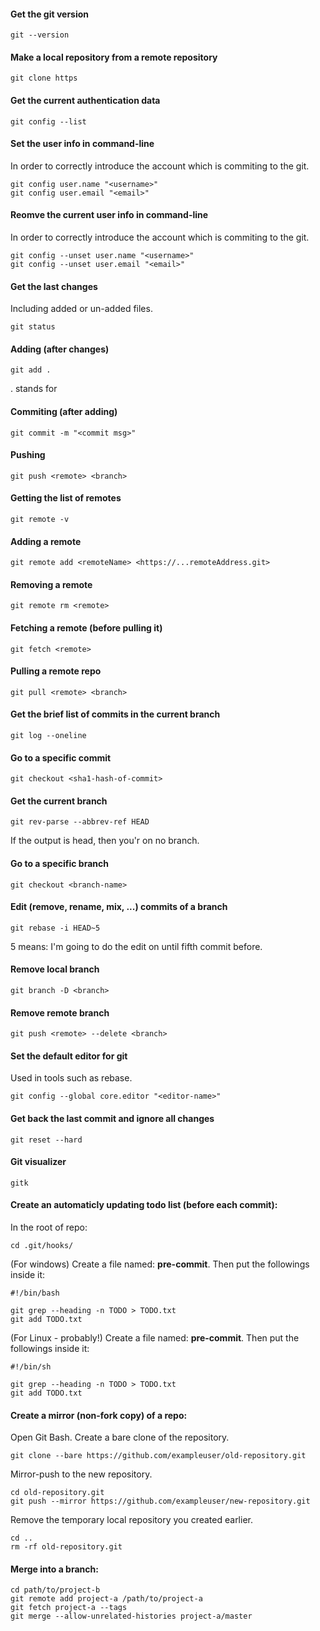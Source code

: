 


#### Get the git version
```
git --version
```

#### Make a local repository from a remote repository
```
git clone https
```

#### Get the current authentication data

```
git config --list
```


#### Set the user info in command-line

In order to correctly introduce the account which is commiting to the git.

```
git config user.name "<username>"
git config user.email "<email>"
```

#### Reomve the current user info in command-line

In order to correctly introduce the account which is commiting to the git.

```
git config --unset user.name "<username>"
git config --unset user.email "<email>"
```

#### Get the last changes

Including added or un-added files.

```
git status
```

#### Adding (after changes)

```
git add .
```

. stands for <the-current-dir>

#### Commiting (after adding)

```
git commit -m "<commit msg>"
```


#### Pushing

```
git push <remote> <branch>
```


#### Getting the list of remotes

```
git remote -v
```


#### Adding a remote

```
git remote add <remoteName> <https://...remoteAddress.git>
```

#### Removing a remote

```
git remote rm <remote>
```


#### Fetching a remote (before pulling it)

```
git fetch <remote>
```


#### Pulling a remote repo

```
git pull <remote> <branch>
```


#### Get the brief list of commits in the current branch

```
git log --oneline
```

#### Go to a specific commit

```
git checkout <sha1-hash-of-commit>
```

#### Get the current branch

```
git rev-parse --abbrev-ref HEAD
```

If the output is head, then you'r on no branch.

#### Go to a specific branch

```
git checkout <branch-name>
```


#### Edit (remove, rename, mix, ...) commits of a branch

```
git rebase -i HEAD~5
```

5 means: I'm going to do the edit on until fifth commit before.


#### Remove local branch

```
git branch -D <branch> 
```

#### Remove remote branch

```
git push <remote> --delete <branch>
```

#### Set the default editor for git

Used in tools such as rebase.

```
git config --global core.editor "<editor-name>"
```


#### Get back the last commit and ignore all changes

```
git reset --hard
```

#### Git visualizer

```
gitk
```

#### Create an automaticly updating todo list (before each commit):
In the root of repo:
```
cd .git/hooks/
```
(For windows) Create a file named: **pre-commit**. Then put the followings inside it:
```
#!/bin/bash

git grep --heading -n TODO > TODO.txt
git add TODO.txt
```

(For Linux - probably!) Create a file named: **pre-commit**. Then put the followings inside it:
```
#!/bin/sh

git grep --heading -n TODO > TODO.txt
git add TODO.txt
```
  
#### Create a mirror (non-fork copy) of a repo:
  Open Git Bash.
Create a bare clone of the repository.
  ```
git clone --bare https://github.com/exampleuser/old-repository.git
  ```
Mirror-push to the new repository.
  ```
cd old-repository.git
git push --mirror https://github.com/exampleuser/new-repository.git
  ```
Remove the temporary local repository you created earlier.
  ```
  cd ..
rm -rf old-repository.git
```
   
  
#### Merge into a branch:
```
cd path/to/project-b
git remote add project-a /path/to/project-a
git fetch project-a --tags
git merge --allow-unrelated-histories project-a/master
```
  

